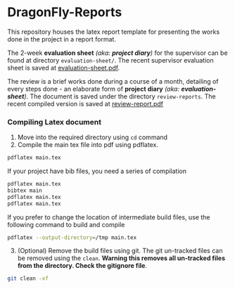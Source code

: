# DragonFly-Reports


This repository houses the latex report template for presenting the works done in the project in a report format.

The 2-week **evaluation sheet** _(aka: **project diary**)_ for the supervisor can be found at directory `evaluation-sheet/`. The recent supervisor evaluation sheet is saved at [evaluation-sheet.pdf](https://drive.google.com/file/d/1sipyniSvpllijGygLhRiPDuqRFlqRQco/view?usp=sharing).



The review is a brief works done during a course of a month, detailing of every steps done - an elaborate form of **project diary** _(aka: **evaluation-sheet**)_. The document is saved under the directory `review-reports`. The recent compiled version is saved at [review-report.pdf](https://drive.google.com/file/d/1CcunMIIRRKLQAtP_0-kOL9XGP3EE2EQa/view?usp=sharing)

### Compiling Latex document
1. Move into the required directory using `cd` command
2. Compile the main tex file into pdf using pdflatex.
  ```bash
  pdflatex main.tex
  ```
  If your project have bib files, you need a series of compilation
  ```bash
  pdflatex main.tex
  bibtex main
  pdflatex main.tex
  pdflatex main.tex
  ```
  If you prefer to change the location of intermediate build files, use the following command to build and compile
  ```bash
  pdflatex --output-directory=/tmp main.tex
  ```

3. (Optional) Remove the build files using git. The git un-tracked files can be removed using the `clean`. **Warning this removes all un-tracked files from the directory. Check the gitignore file**.
  ```bash
  git clean -xf
  ```
